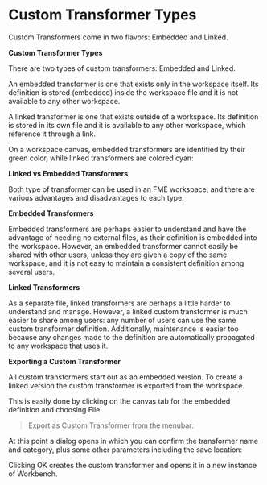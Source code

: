 # Custom Transformer Types

Custom Transformers come in two flavors: Embedded and Linked.

**Custom Transformer Types**

There are two types of custom transformers: Embedded and Linked.

An embedded transformer is one that exists only in the workspace itself. Its definition is stored (embedded) inside the workspace file and it is not available to any other workspace.

A linked transformer is one that exists outside of a workspace. Its definition is stored in its own file and it is available to any other workspace, which reference it through a link.

On a workspace canvas, embedded transformers are identified by their green color, while linked transformers are colored cyan:

**Linked vs Embedded Transformers**

Both type of transformer can be used in an FME workspace, and there are various advantages and disadvantages to each type.

**Embedded Transformers**

Embedded transformers are perhaps easier to understand and have the advantage of needing no external files, as their definition is embedded into the workspace. However, an embedded transformer cannot easily be shared with other users, unless they are given a copy of the same workspace, and it is not easy to maintain a consistent definition among several users.

**Linked Transformers**

As a separate file, linked transformers are perhaps a little harder to understand and manage.
However, a linked custom transformer is much easier to share among users: any number of users can use the same custom transformer definition. Additionally, maintenance is easier too because any changes made to the definition are automatically propagated to any workspace that uses it.

**Exporting a Custom Transformer**

All custom transformers start out as an embedded version. To create a linked version the custom transformer is exported from the workspace.

This is easily done by clicking on the canvas tab for the embedded definition and choosing File
> Export as Custom Transformer from the menubar:

At this point a dialog opens in which you can confirm the transformer name and category, plus some other parameters including the save location:

Clicking OK creates the custom transformer and opens it in a new instance of Workbench.